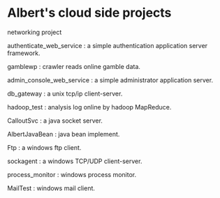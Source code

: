 # Albert's cloud side projects
networking project

authenticate_web_service : a simple authentication application server framework.

gamblewp : crawler reads online gamble data.

admin_console_web_service : a simple administrator application server.

db_gateway :  a unix tcp/ip client-server.

hadoop_test : analysis log online by hadoop MapReduce.

CalloutSvc : a java socket server.

AlbertJavaBean : java bean implement.

Ftp : a windows ftp client.

sockagent : a windows TCP/UDP client-server.

process_monitor : windows process monitor.

MailTest : windows mail client.

